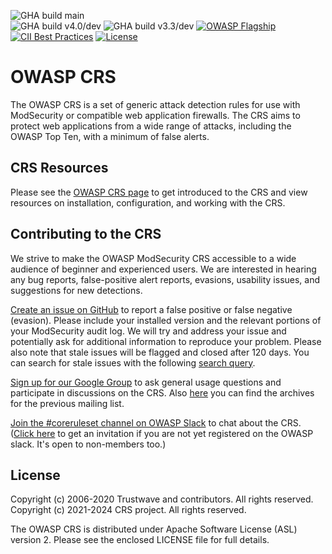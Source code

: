 ![GHA build main](https://github.com/coreruleset/coreruleset/workflows/Regression%20Tests/badge.svg?branch=main)</br>
![GHA build v4.0/dev](https://github.com/coreruleset/coreruleset/workflows/Regression%20Tests/badge.svg?branch=v4.0%2Fdev)
![GHA build v3.3/dev](https://github.com/coreruleset/coreruleset/workflows/Regression%20Tests/badge.svg?branch=v3.3%2Fdev)
[![OWASP Flagship](https://img.shields.io/badge/owasp-flagship%20project-38a047.svg)](https://owasp.org/projects/)
[![CII Best Practices](https://bestpractices.coreinfrastructure.org/projects/1390/badge)](https://bestpractices.coreinfrastructure.org/projects/1390)
[![License](https://img.shields.io/badge/License-Apache%202.0-blue.svg)](https://opensource.org/licenses/Apache-2.0)



# OWASP CRS

The OWASP CRS is a set of generic attack detection rules for use with ModSecurity or compatible web application firewalls. The CRS aims to protect web applications from a wide range of attacks, including the OWASP Top Ten, with a minimum of false alerts.

## CRS Resources

Please see the [OWASP CRS page](https://coreruleset.org/) to get introduced to the CRS and view resources on installation, configuration, and working with the CRS.

## Contributing to the CRS

We strive to make the OWASP ModSecurity CRS accessible to a wide audience of beginner and experienced users. We are interested in hearing any bug reports, false-positive alert reports, evasions, usability issues, and suggestions for new detections.

[Create an issue on GitHub](https://github.com/coreruleset/coreruleset/issues) to report a false positive or false negative (evasion). Please include your installed version and the relevant portions of your ModSecurity audit log. We will try and address your issue and potentially ask for additional information to reproduce your problem. Please also note that stale issues will be flagged and closed after 120 days. You can search for stale issues with the following [search query](https://github.com/coreruleset/coreruleset/issues?q=label%3A%22Stale+issue%22).

[Sign up for our Google Group](https://groups.google.com/a/owasp.org/g/modsecurity-core-rule-set-project) to ask general usage questions and participate in discussions on the CRS. Also [here](https://lists.owasp.org/pipermail/owasp-modsecurity-core-rule-set/index) you can find the archives for the previous mailing list.

[Join the #coreruleset channel on OWASP Slack](https://owasp.slack.com/) to chat about the CRS. ([Click here](https://owasp.org/slack/invite) to get an invitation if you are not yet registered on the OWASP slack. It's open to non-members too.)

## License

Copyright (c) 2006-2020 Trustwave and contributors. All rights reserved.</br>
Copyright (c) 2021-2024 CRS project. All rights reserved.

The OWASP CRS is distributed under Apache Software License (ASL) version 2. Please see the enclosed LICENSE file for full details.
